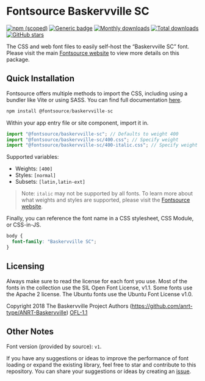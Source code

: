 # Fontsource Baskervville SC

[![npm (scoped)](https://img.shields.io/npm/v/@fontsource/baskervville-sc?color=brightgreen)](https://www.npmjs.com/package/@fontsource/baskervville-sc) [![Generic badge](https://img.shields.io/badge/fontsource-passing-brightgreen)](https://github.com/fontsource/fontsource) [![Monthly downloads](https://badgen.net/npm/dm/@fontsource/baskervville-sc)](https://github.com/fontsource/fontsource) [![Total downloads](https://badgen.net/npm/dt/@fontsource/baskervville-sc)](https://github.com/fontsource/fontsource) [![GitHub stars](https://img.shields.io/github/stars/fontsource/fontsource.svg?style=social&label=Star)](https://github.com/fontsource/fontsource/stargazers)

The CSS and web font files to easily self-host the “Baskervville SC” font. Please visit the main [Fontsource website](https://fontsource.org/fonts/baskervville-sc) to view more details on this package.

## Quick Installation

Fontsource offers multiple methods to import the CSS, including using a bundler like Vite or using SASS. You can find full documentation [here](https://fontsource.org/docs/getting-started/introduction).

```javascript
npm install @fontsource/baskervville-sc
```

Within your app entry file or site component, import it in.

```javascript
import "@fontsource/baskervville-sc"; // Defaults to weight 400
import "@fontsource/baskervville-sc/400.css"; // Specify weight
import "@fontsource/baskervville-sc/400-italic.css"; // Specify weight and style
```

Supported variables:
- Weights: `[400]`
- Styles: `[normal]`
- Subsets: `[latin,latin-ext]`

> Note: `italic` may not be supported by all fonts. To learn more about what weights and styles are supported, please visit the [Fontsource website](https://fontsource.org/fonts/baskervville-sc).

Finally, you can reference the font name in a CSS stylesheet, CSS Module, or CSS-in-JS.

```css
body {
  font-family: "Baskervville SC";
}
```

## Licensing
Always make sure to read the license for each font you use. Most of the fonts in the collection use the SIL Open Font License, v1.1. Some fonts use the Apache 2 license. The Ubuntu fonts use the Ubuntu Font License v1.0.

Copyright 2018 The Baskervville Project Authors (https://github.com/anrt-type/ANRT-Baskervville)
[OFL-1.1](https://openfontlicense.org)

## Other Notes
Font version (provided by source): `v1`.

If you have any suggestions or ideas to improve the performance of font loading or expand the existing library, feel free to star and contribute to this repository. You can share your suggestions or ideas by creating an [issue](https://github.com/fontsource/fontsource/issues).